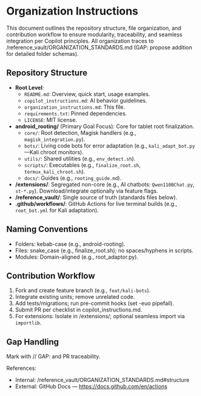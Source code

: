
# Organization Instructions

This document outlines the repository structure, file organization, and contribution workflow to ensure modularity, traceability, and seamless integration per Copilot principles. All organization traces to /reference_vault/ORGANIZATION_STANDARDS.md (GAP: propose addition for detailed folder schemas).

## Repository Structure
- **Root Level**:
  - `README.md`: Overview, quick start, usage examples.
  - `copilot_instructions.md`: AI behavior guidelines.
  - `organization_instructions.md`: This file.
  - `requirements.txt`: Pinned dependencies.
  - `LICENSE`: MIT license.
- **android_rooting/** (Primary Goal Focus): Core for tablet root finalization.
  - `core/`: Root detection, Magisk handlers (e.g., `magisk_integration.py`).
  - `bots/`: Living code bots for error adaptation (e.g., `kali_adapt_bot.py`—Kali chroot monitors).
  - `utils/`: Shared utilities (e.g., `env_detect.sh`).
  - `scripts/`: Executables (e.g., `finalize_root.sh`, `termux_kali_chroot.sh`).
  - `docs/`: Guides (e.g., `rooting_guide.md`).
- **/extensions/**: Segregated non-core (e.g., AI chatbots: `Qwen110BChat.py`, `st-*.py`). Download/integrate optionally via feature flags.
- **/reference_vault/**: Single source of truth (standards files below).
- **.github/workflows/**: GitHub Actions for live terminal builds (e.g., `root_bot.yml` for Kali adaptation).

## Naming Conventions
- Folders: kebab-case (e.g., android-rooting).
- Files: snake_case (e.g., finalize_root.sh); no spaces/hyphens in scripts.
- Modules: Domain-aligned (e.g., root_adaptor.py).

## Contribution Workflow
1. Fork and create feature branch (e.g., `feat/kali-bots`).
2. Integrate existing units; remove unrelated code.
3. Add tests/migrations; run pre-commit hooks (set -euo pipefail).
4. Submit PR per checklist in copilot_instructions.md.
5. For extensions: Isolate in /extensions/; optional seamless import via `importlib`.

## Gap Handling
Mark with // GAP: and PR traceability.

References:
- Internal: /reference_vault/ORGANIZATION_STANDARDS.md#structure
- External: GitHub Docs — https://docs.github.com/en/actions

